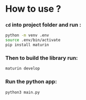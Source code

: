 # How to use ?

### `cd` into project folder and run : 
``` bash
python -m venv .env
source .env/bin/activate
pip install maturin
```

### Then to build the library run: 
``` bash
maturin develop
```

### Run the python app: 
``` bash
python3 main.py
```